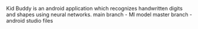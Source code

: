 Kid Buddy is an android application which recognizes handwritten digits and shapes using neural networks.
main branch - Ml model
master branch - android studio files

